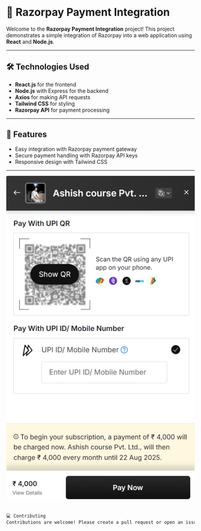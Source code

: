 # 📸 Razorpay Payment Integration

Welcome to the **Razorpay Payment Integration** project! This project demonstrates a simple integration of Razorpay into a web application using **React** and **Node.js**.

---

## 🛠️ Technologies Used

- **React.js** for the frontend
- **Node.js** with Express for the backend
- **Axios** for making API requests
- **Tailwind CSS** for styling
- **Razorpay API** for payment processing

---

## 🚀 Features

- Easy integration with Razorpay payment gateway
- Secure payment handling with Razorpay API keys
- Responsive design with Tailwind CSS

---
![First loading Page](https://github.com/ashish8513/Razorpay-Payment-Tutorial/blob/main/image.png)
```bash

💻 Contributing
Contributions are welcome! Please create a pull request or open an issue to discuss any changes.

